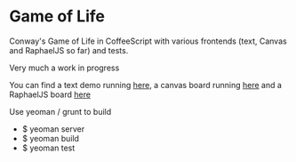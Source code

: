 # Game of Life

Conway's Game of Life in CoffeeScript with various frontends (text, Canvas and
RaphaelJS so far) and tests.

Very much a work in progress

You can find a text demo running [here](http://michiel.github.com/gameoflife-coffee),
a canvas board running [here](http://michiel.github.com/gameoflife-coffee/index-canvas.html) and a 
RaphaelJS board [here](http://michiel.github.com/gameoflife-coffee/index-raphael.html)

Use yeoman / grunt to build

 * $ yeoman server
 * $ yeoman build
 * $ yeoman test


